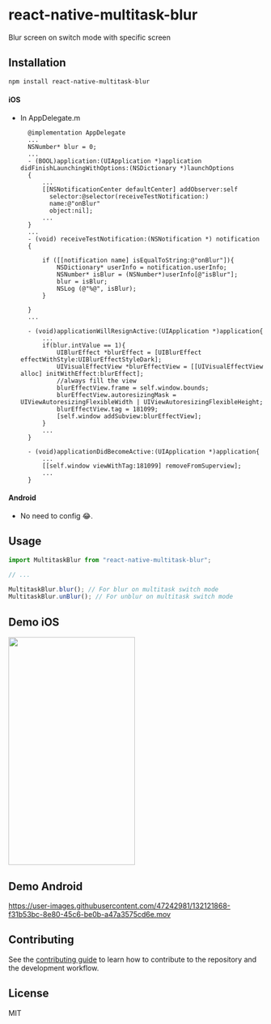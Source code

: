 

# react-native-multitask-blur

Blur screen on switch mode with specific screen

## Installation

```sh
npm install react-native-multitask-blur
```
#### iOS
* In AppDelegate.m
  ```
    @implementation AppDelegate
    ...
    NSNumber* blur = 0;
    ...
    - (BOOL)application:(UIApplication *)application didFinishLaunchingWithOptions:(NSDictionary *)launchOptions
    {
        ...
        [[NSNotificationCenter defaultCenter] addObserver:self
          selector:@selector(receiveTestNotification:)
          name:@"onBlur"
          object:nil];
        ...
    }
    ...
    - (void) receiveTestNotification:(NSNotification *) notification
    {

        if ([[notification name] isEqualToString:@"onBlur"]){
            NSDictionary* userInfo = notification.userInfo;
            NSNumber* isBlur = (NSNumber*)userInfo[@"isBlur"];
            blur = isBlur;
            NSLog (@"%@", isBlur);
        }
            
    }
    ...
    
    - (void)applicationWillResignActive:(UIApplication *)application{
        ...
        if(blur.intValue == 1){
            UIBlurEffect *blurEffect = [UIBlurEffect effectWithStyle:UIBlurEffectStyleDark];
            UIVisualEffectView *blurEffectView = [[UIVisualEffectView alloc] initWithEffect:blurEffect];
            //always fill the view
            blurEffectView.frame = self.window.bounds;
            blurEffectView.autoresizingMask = UIViewAutoresizingFlexibleWidth | UIViewAutoresizingFlexibleHeight;
            blurEffectView.tag = 181099;
            [self.window addSubview:blurEffectView];
        }
        ...
    }

    - (void)applicationDidBecomeActive:(UIApplication *)application{
        ...
        [[self.window viewWithTag:181099] removeFromSuperview];
        ...
    }
  ```

#### Android
* No need to config 😂.
## Usage

```js
import MultitaskBlur from "react-native-multitask-blur";

// ...

MultitaskBlur.blur(); // For blur on multitask switch mode
MultitaskBlur.unBlur(); // For unblur on multitask switch mode
```

## Demo iOS

<img src="example/Demo.gif" width="250" height="450"/>

## Demo Android
https://user-images.githubusercontent.com/47242981/132121868-f31b53bc-8e80-45c6-be0b-a47a3575cd6e.mov

## Contributing

See the [contributing guide](CONTRIBUTING.md) to learn how to contribute to the repository and the development workflow.

## License

MIT
